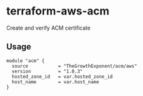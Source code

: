 # terraform-aws-acm
Create and verify ACM certificate

## Usage

```hcl
module "acm" {
  source           = "TheGrowthExponent/acm/aws"
  version          = "1.0.3"
  hosted_zone_id   = var.hosted_zone_id
  host_name        = var.host_name
}
```
